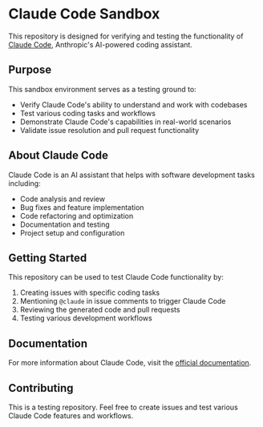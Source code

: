# Claude Code Sandbox

This repository is designed for verifying and testing the functionality of [Claude Code](https://claude.ai/code), Anthropic's AI-powered coding assistant.

## Purpose

This sandbox environment serves as a testing ground to:

- Verify Claude Code's ability to understand and work with codebases
- Test various coding tasks and workflows
- Demonstrate Claude Code's capabilities in real-world scenarios
- Validate issue resolution and pull request functionality

## About Claude Code

Claude Code is an AI assistant that helps with software development tasks including:

- Code analysis and review
- Bug fixes and feature implementation
- Code refactoring and optimization
- Documentation and testing
- Project setup and configuration

## Getting Started

This repository can be used to test Claude Code functionality by:

1. Creating issues with specific coding tasks
2. Mentioning `@claude` in issue comments to trigger Claude Code
3. Reviewing the generated code and pull requests
4. Testing various development workflows

## Documentation

For more information about Claude Code, visit the [official documentation](https://docs.anthropic.com/en/docs/claude-code).

## Contributing

This is a testing repository. Feel free to create issues and test various Claude Code features and workflows.